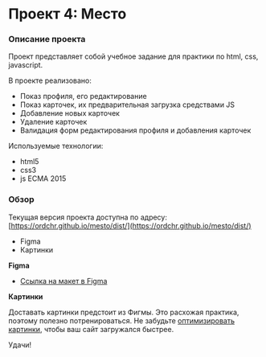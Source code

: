 # Проект 4: Место

### Описание проекта
Проект представляет собой учебное задание для практики по html, css, javascript.

В проекте реализовано:
* Показ профиля, его редактирование
* Показ карточек, их предварительная загрузка средствами JS
* Добавление новых карточек
* Удаление карточек
* Валидация форм редактирования профиля и добавления карточек

Используемые технологии:
* html5
* css3
* js ECMA 2015

### Обзор

Текущая версия проекта доступна по адресу: [https://ordchr.github.io/mesto/dist/](https://ordchr.github.io/mesto/dist/)

* Figma
* Картинки

**Figma**

* [Ссылка на макет в Figma](https://www.figma.com/file/StZjf8HnoeLdiXS7dYrLAh/JavaScript.-Sprint-4)

**Картинки**

Доставать картинки предстоит из Фигмы. Это расхожая практика, поэтому полезно потренироваться.
Не забудьте [оптимизировать картинки](https://tinypng.com/), чтобы ваш сайт загружался быстрее.

Удачи!

